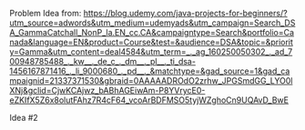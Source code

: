 Problem Idea from:
https://blog.udemy.com/java-projects-for-beginners/?utm_source=adwords&utm_medium=udemyads&utm_campaign=Search_DSA_GammaCatchall_NonP_la.EN_cc.CA&campaigntype=Search&portfolio=Canada&language=EN&product=Course&test=&audience=DSA&topic=&priority=Gamma&utm_content=deal4584&utm_term=_._ag_160250050302_._ad_700948785488_._kw__._de_c_._dm__._pl__._ti_dsa-1456167871416_._li_9000680_._pd__._&matchtype=&gad_source=1&gad_campaignid=21337371530&gbraid=0AAAAADROdO2zrhw_JPGSmdGG_LYO0lXNj&gclid=CjwKCAjwz_bABhAGEiwAm-P8YVrycE0-eZKIfX5Z6x8olutFAhz7R4cF64_vcoArBDFMSO5tyjWZghoCn9UQAvD_BwE

Idea #2